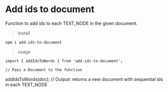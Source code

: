 # Add ids to document

Function to add ids to each TEXT_NODE in the given document.

> Install

    npm i add-ids-to-document

> usage

    import { addIdsToWords } from 'add-ids-to-document';

    // Pass a Document to the function
   addIdsToWords(doc);
    // Output: returns a new document with sequential ids in each TEXT_NODE
